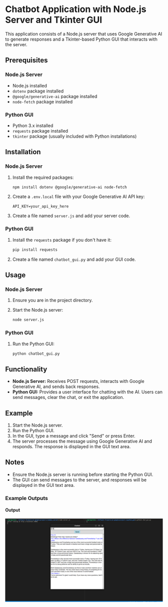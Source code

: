 # Chatbot Application with Node.js Server and Tkinter GUI

This application consists of a Node.js server that uses Google Generative AI to generate responses and a Tkinter-based Python GUI that interacts with the server.

## Prerequisites

### Node.js Server

- Node.js installed
- `dotenv` package installed
- `@google/generative-ai` package installed
- `node-fetch` package installed

### Python GUI

- Python 3.x installed
- `requests` package installed
- `tkinter` package (usually included with Python installations)

## Installation

### Node.js Server

1. Install the required packages:

    ```bash
    npm install dotenv @google/generative-ai node-fetch
    ```

2. Create a `.env.local` file with your Google Generative AI API key:

    ```plaintext
    API_KEY=your_api_key_here
    ```

3. Create a file named `server.js` and add your server code.

### Python GUI

1. Install the `requests` package if you don't have it:

    ```bash
    pip install requests
    ```

2. Create a file named `chatbot_gui.py` and add your GUI code.

## Usage

### Node.js Server

1. Ensure you are in the project directory.

2. Start the Node.js server:

    ```bash
    node server.js
    ```

### Python GUI

1. Run the Python GUI:

    ```bash
    python chatbot_gui.py
    ```

## Functionality

- **Node.js Server:** Receives POST requests, interacts with Google Generative AI, and sends back responses.
- **Python GUI:** Provides a user interface for chatting with the AI. Users can send messages, clear the chat, or exit the application.

## Example

1. Start the Node.js server.
2. Run the Python GUI.
3. In the GUI, type a message and click "Send" or press Enter.
4. The server processes the message using Google Generative AI and responds. The response is displayed in the GUI text area.

## Notes

- Ensure the Node.js server is running before starting the Python GUI.
- The GUI can send messages to the server, and responses will be displayed in the GUI text area.

### Example Outputs

#### Output
![Output](img/2.png)
